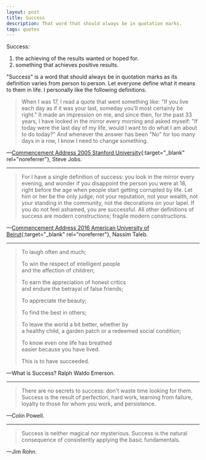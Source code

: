 ```yaml
---
layout: post
title: Success
description: That word that should always be in quotation marks.
tags: quotes
---
```


Success:
1. the achieving of the results wanted or hoped for.
2. something that achieves positive results.

"Success" is a word that should always be in quotation marks as its definition
varies from person to person. Let everyone define what it means to them in life.
I personally like the following definitions.


> When I was 17, I read a quote that went something like: "If you live each day
> as if it was your last, someday you'll most certainly be right." It made an
> impression on me, and since then, for the past 33 years, I have looked in the
> mirror every morning and asked myself: "If today were the last day of my life,
> would I want to do what I am about to do today?" And whenever the answer has
> been "No" for too many days in a row, I know I need to change something.

—[Commencement Address 2005 Stanford University][1]{:target="_blank" rel="noreferrer"}, Steve Jobs.

---

> For I have a single definition of success: you look in the mirror every
> evening, and wonder if you disappoint the person you were at 18, right before
> the age when people start getting corrupted by life. Let him or her be the only
> judge; not your reputation, not your wealth, not your standing in the
> community, not the decorations on your lapel. If you do not feel ashamed, you
> are successful. All other definitions of success are modern constructions;
> fragile modern constructions.

—[Commencement Address 2016 American University of Beirut][2]{:target="_blank" rel="noreferrer"}, Nassim Taleb.

---

> To laugh often and much;
>
> To win the respect of intelligent people  
> and the affection of children;
>
> To earn the appreciation of honest critics  
> and endure the betrayal of false friends;
>
> To appreciate the beauty;
>
> To find the best in others;
>
> To leave the world a bit better, whether by  
> a healthy child, a garden patch or a redeemed social condition;
>
> To know even one life has breathed  
> easier because you have lived.
>
> This is to have succeeded.

—What is Success? Ralph Waldo Emerson.

---

> There are no secrets to success: don't waste time looking for them. Success is
> the result of perfection, hard work, learning from failure, loyalty to those for
> whom you work, and persistence.

—Colin Powell.

---

> Success is neither magical nor mysterious. Success is the natural consequence
> of consistently applying the basic fundamentals.

—Jim Rohn.


[1]: https://youtu.be/UF8uR6Z6KLc
[2]: https://youtu.be/Fzmr3urk28I
